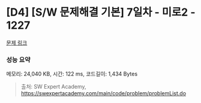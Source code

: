 # [D4] [S/W 문제해결 기본] 7일차 - 미로2 - 1227 

[문제 링크](https://swexpertacademy.com/main/code/problem/problemDetail.do?contestProbId=AV14wL9KAGkCFAYD) 

### 성능 요약

메모리: 24,040 KB, 시간: 122 ms, 코드길이: 1,434 Bytes



> 출처: SW Expert Academy, https://swexpertacademy.com/main/code/problem/problemList.do